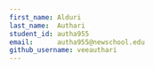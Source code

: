 ```yaml
---
first_name: Alduri
last_name:  Authari
student_id: autha955
email:      autha955@newschool.edu
github_username: veeauthari
---
```

